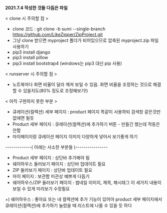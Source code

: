 **2021.7.4 작성한 것들 다듬은 파일**

< clone 시 주의할 점 >
- clone 코드 : git clone -b sumi --single-branch https://github.com/LikeZipper/ZipProject.git
- 그냥 clone 받으면 myproject 폴더가 비어있으므로 압축된 myproject.zip 파일 사용하기
- pip3 install django
- pip3 install pillow
- pip3 install bootstrap4
(windows는 pip3 대신 pip 사용)

< runserver 시 주의할 점 >
- 노트북마다 화면 비율이 달라 깨져 보일 수 있음. 화면 비율을 조정하는 것으로 해결할 수 있을지도(80% 정도로 조정해보기!)

< 아직 구현하지 못한 부분 >
- 큐레이션(컬렉션) 세부 페이지 : product 페이지 똑같이 사용하되 검색창 같은것만 없애면 될듯
- Product 세부 페이지 : 큐레이션(컬렉션)에 추가하기 버튼 - 만들긴 했는데 작동은 안함
- 마이페이지랑 큐레이션 페이지 이미지 다양하게 넣어서 보기좋게 하기

-------------( 아래는 사소한 부분들 )----------------
- Product 세부 페이지 : 상단바 추가해야 됨
- 쉐어하우스 둘러보기 페이지 : 상단바 업데이트 필요
- ZIP 둘러보기 페이지 : 상단바 업데이트 필요
- 마이 페이지 : 보관함 미관상 예쁘게 다듬기
- 쉐어하우스/ZIP 둘러보기 페이지 : 썸네일 이미지, 제목, 해시태그 이 세가지 내용이 보일 수 있게 미리보기 수정필요

+) 쉐어하우스 : 좋아요 또는 내 컬렉션에 추가 기능이 있어야 product 세부 페이지에서 큐레이션(컬렉션)에 추가하기 눌렀을 때 리스트에 나올 수 있을 듯 하다
